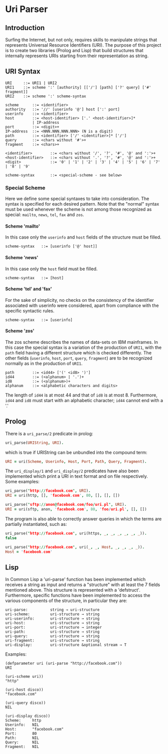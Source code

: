 # Uri Parser

## Introduction

Surfing the Internet, but not only, requires skills to manipulate strings that represents Universal Resource Identifiers (URI). The purpose of this project is to create two libraries (Prolog and Lisp) that build structures that internally represents URIs starting from their representation as string.

## URI Syntax

```
URI     ::= URI1 | URI2
URI1    ::= scheme ':' [authority] [['/'] [path] ['?' query] ['#' fragment]]
URI2    ::= scheme ':' scheme-syntax

scheme      ::= <identifier>
authority   ::= '//' [userinfo '@'] host [':' port]
userinfo    ::= <identifier>
host        ::= <host-identifier> ['.' <host-identifier>]*
            | IP-address
port        ::= <digit>+
IP-address  ::= <NNN.NNN.NNN.NNN> (N is a digit)
path        ::= <identifier> ['/' <identifier>]* ['/']
query       ::= <chars without '#'>+
fragment    ::= <chars>+

<identifier>        ::= <chars without '/', '?', '#', '@' and ':'>+
<host-identifier>   ::= <chars without '.', '?', '#', '@' and ':'>+
<digit>             ::= '0' | '1' | '2' | '3' | '4' | '5' | '6' | '7' | '8' | '9'

scheme-syntax       ::= <special-scheme - see below>
```

### Special Scheme

Here we define some special syntaxes to take into consideration. The syntax is specified for each desired pattern. Note that the "normal" syntax must be used whenever the scheme is not among those recognized as special: `mailto`, `news`, `tel`, `fax` and `zos`.

#### Scheme 'mailto'

In this case only the `userinfo` and `host` fields of the structure must be filled.

```
scheme-syntax   ::= [userinfo ['@' host]]
```

#### Scheme 'news'

In this case only the `host` field must be filled.

```
scheme-syntax   ::= [host]
```

#### Scheme 'tel' and 'fax'

For the sake of simplicity, no checks on the consistency of the identifier associated with userinfo were considered, apart from compliance with the specific syntactic rules.

```
scheme-syntax   ::= [userinfo]
```

#### Scheme 'zos'

The zos scheme describes the names of data-sets on IBM mainframes. In this case the special syntax is a variation of the production of `URI1`, with the `path` field having a different structure which is checked differently. The other fields (`userinfo`, `host`, `port`, `query`, `fragment`) are to be recognized normally as in the production of `URI1`.

```
path        ::= <id44> ['(' <id8> ')']
id44        ::= (<alphanum> | '.')+
id8         ::= (<alphanum>)+
alphanum    ::= <alphabetic characters and digits>
```

The length of `id44` is at most 44 and that of `id8` is at most 8. Furthermore, `id44` and `id8` must start with an alphabetic character; `id44` cannot end with a '.'

## Prolog

There is a `uri_parse/2` predicate in prolog:

```Prolog
uri_parse(URIString, URI).
```

which is true if URIString can be unbundled into the compound term:

```Prolog
URI = uri(Scheme, Userinfo, Host, Port, Path, Query, Fragment).
```

The `uri_display/1` and `uri_display/2` predicates have also been implemented which print a URI in text format and on file respectively.  
Some examples:

```Prolog
uri_parse("http://facebook.com", URI).
URI = uri(http, [], 'facebook.com', 80, [], [], [])
```

```Prolog
uri_parse("sftp://anon@facebook.com/foo/uri.pl", URI).
URI = uri(sftp, anon, 'facebook.com', 80, 'foo/uri.pl', [], [])
```

The program is also able to correctly answer queries in which the terms are partially instantiated, such as:

```Prolog
uri_parse("http://facebook.com", uri(https, _, _, _, _, _, _)).
false
```

```Prolog
uri_parse("http://facebook.com", uri(_, _, Host, _, _, _, _)).
Host = 'facebook.com'
```

## Lisp

In Common Lisp a 'uri-parse' function has been implemented which receives a string as input and returns a "structure" with at least the 7 fields mentioned above. This structure is represented with a 'defstruct'.  
Furthermore, specific functions have been implemented to access the various components of the structure, in particular they are:

```
uri-parse:          string → uri-structure
uri-scheme:         uri-structure → string
uri-userinfo:       uri-structure → string
uri-host:           uri-structure → string
uri-port:           uri-structure → integer
uri-path:           uri-structure → string
uri-query:          uri-structure → string
uri-fragment:       uri-structure → string
uri-display:        uri-structure &optional stream → T
```

Examples:

```Lisp
(defparameter uri (uri-parse "http://facebook.com"))
URI
```

```Lisp
(uri-scheme uri))
"http"
```

```Lisp
(uri-host disco))
"facebook.com"
```

```Lisp
(uri-query disco))
NIL
```

```Lisp
(uri-display disco))
Scheme:     http
Userinfo:   NIL
Host:       "facebook.com"
Port:       80
Path:       NIL
Query:      NIL
Fragment:   NIL
```
